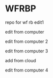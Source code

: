 # WFRBP
repo for wf rb
edit1


edit from computer

edit from computer 2

edit from computer 3

add from cloud

edit from computer 4